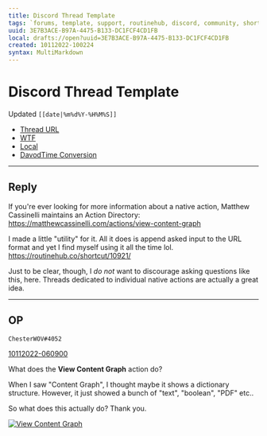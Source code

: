 ```yaml
---
title: Discord Thread Template
tags: `forums, template, support, routinehub, discord, community, shortcuts`
uuid: 3E7B3ACE-B97A-4475-B133-DC1FCF4CD1FB
local: drafts://open?uuid=3E7B3ACE-B97A-4475-B133-DC1FCF4CD1FB
created: 10112022-100224
syntax: MultiMarkdown
---
```

 # Discord Thread Template
Updated `[[date|%m%d%Y-%H%M%S]]`

- [Thread URL]([[clipboard]])
- [WTF](https://davidblue.wtf/drafts/[[uuid]].html)
- [Local](shareddocuments:///private/var/mobile/Library/Mobile%20Documents/com~apple~CloudDocs/Written/[[uuid]].md)
- [DavodTime Conversion](shortcuts://run-shortcut?name=DavodTime%20Conversion)

---

## Reply

If you're ever looking for more information about a native action, Matthew Cassinelli maintains an Action Directory: https://matthewcassinelli.com/actions/view-content-graph

I made a little "utility" for it. All it does is append asked input to the URL format and yet I find myself using it all the time lol. https://routinehub.co/shortcut/10921/

Just to be clear, though, I *do not* want to discourage asking questions like this, here. Threads dedicated to individual native actions are actually a great idea.

---

## OP

`ChesterWOV#4052`

[10112022-060900](https://discord.com/channels/503976650439131183/1029350069096431666/1029350069096431666)

What does the **View Content Graph** action do?

When I saw "Content Graph", I thought maybe it shows a dictionary structure. However, it just showed a bunch of "text", "boolean", "PDF" etc..

So what does this actually do? Thank you.

[![View Content Graph](https://cdn.discordapp.com/attachments/1029350069096431666/1029350069230637118/IMG_4117.png)](https://discord.com/channels/503976650439131183/1029350069096431666)